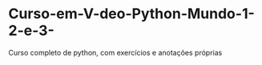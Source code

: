 # Curso-em-V-deo-Python-Mundo-1-2-e-3-
Curso completo de python, com exercícios e anotações próprias
